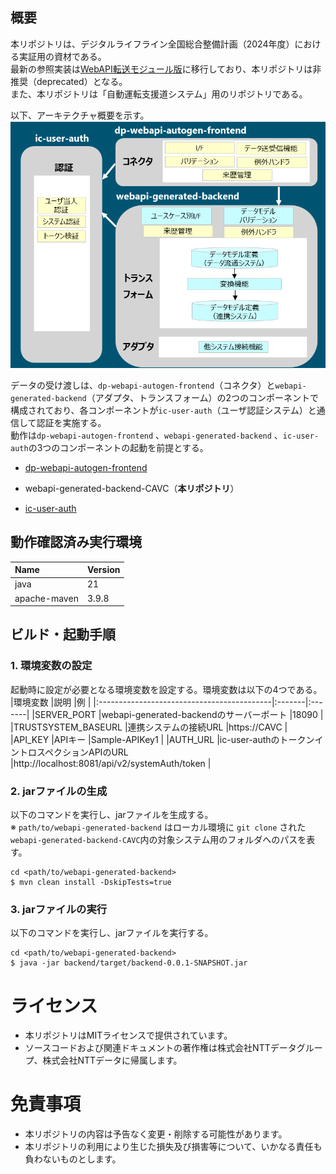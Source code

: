 ## 概要
本リポジトリは、デジタルライフライン全国総合整備計画（2024年度）における実証用の資材である。  
最新の参照実装は[WebAPI転送モジュール版](https://github.com/ODS-DFS-L2/dp-webapi-autogen)に移行しており、本リポジトリは非推奨（deprecated）となる。  
また、本リポジトリは「自動運転支援道システム」用のリポジトリである。  

以下、アーキテクチャ概要を示す。  
![](./docs/picture/architecture.png)

データの受け渡しは、```dp-webapi-autogen-frontend```（コネクタ）と```webapi-generated-backend```（アダプタ、トランスフォーム）の2つのコンポーネントで構成されており、各コンポーネントが```ic-user-auth```（ユーザ認証システム）と通信して認証を実施する。  
動作は```dp-webapi-autogen-frontend``` 、```webapi-generated-backend``` 、```ic-user-auth```の3つのコンポーネントの起動を前提とする。  

- [dp-webapi-autogen-frontend](https://github.com/ODS-DFS-L2/dp-webapi-autogen-frontend)  

- webapi-generated-backend-CAVC（**本リポジトリ**）

- [ic-user-auth](https://github.com/ODS-DFS-L3/ic-user-auth)

## 動作確認済み実行環境
|Name                                        |Version |
|:-------------------------------------------|:-------|
|java                                      |21|
|apache-maven                              |3.9.8|

## ビルド・起動手順
### 1. 環境変数の設定
起動時に設定が必要となる環境変数を設定する。環境変数は以下の4つである。  
|環境変数                |説明 |例 |
|:-------------------------------------------|:-------|:-------|
|SERVER_PORT                 |webapi-generated-backendのサーバーポート |18090 |
|TRUSTSYSTEM_BASEURL         |連携システムの接続URL |https://CAVC |
|API_KEY                     |APIキー |Sample-APIKey1 |
|AUTH_URL                    |ic-user-authのトークンイントロスペクションAPIのURL |http://localhost:8081/api/v2/systemAuth/token |  

### 2. jarファイルの生成
以下のコマンドを実行し、jarファイルを生成する。  
※ ```path/to/webapi-generated-backend``` はローカル環境に ```git clone``` された```webapi-generated-backend-CAVC```内の対象システム用のフォルダへのパスを表す。
```shell
cd <path/to/webapi-generated-backend>
$ mvn clean install -DskipTests=true
```

### 3. jarファイルの実行
以下のコマンドを実行し、jarファイルを実行する。  
```shell
cd <path/to/webapi-generated-backend>
$ java -jar backend/target/backend-0.0.1-SNAPSHOT.jar
```

# ライセンス
- 本リポジトリはMITライセンスで提供されています。
- ソースコードおよび関連ドキュメントの著作権は株式会社NTTデータグループ、株式会社NTTデータに帰属します。

# 免責事項
- 本リポジトリの内容は予告なく変更・削除する可能性があります。
- 本リポジトリの利用により生じた損失及び損害等について、いかなる責任も負わないものとします。
